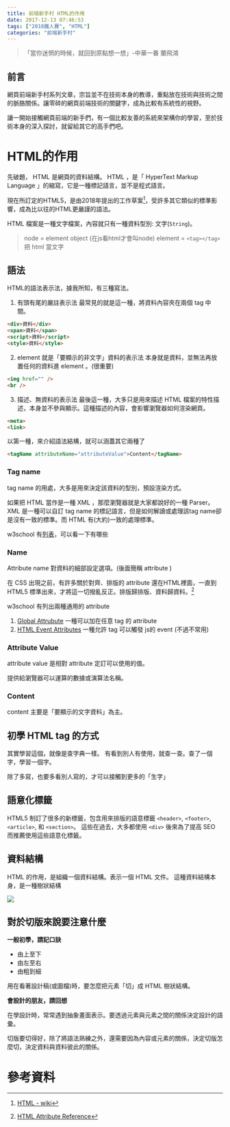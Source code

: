 ```yaml
---
title: 前端新手村 HTML的作用
date: 2017-12-13 07:46:53
tags: ["2018鐵人賽", "HTML"]
categories: "前端新手村"
---
```

> 「當你迷惘的時候，就回到原點想一想」-中華一番 蘭飛鴻

## 前言

網頁前端新手村系列文章，宗旨並不在技術本身的教導，重點放在技術與技術之間的脈胳關係。讓零碎的網頁前端技術的關鍵字，成為比較有系統性的視野。

讓一開始接觸網頁前端的新手們，有一個比較友善的系統來架構你的學習，至於技術本身的深入探討，就留給其它的高手們吧。

# HTML的作用

先破題， HTML 是網頁的資料結構。
HTML ，是「 HyperText Markup Language 」的縮寫，它是一種標記語言，並不是程式語言。

現在所訂定的HTML5，是由2018年提出的工作草案[^1]，受許多其它類似的標準影響，成為比以往的HTML更嚴謹的語法。

HTML 檔案是一種文字檔案，內容就只有一種資料型別: 文字(`String`)。

> node = element object (在js看html才會叫node)
> element = `<tag></tag>` 把 html 當文字

## 語法

HTML的語法表示法，據我所知，有三種寫法。
1. 有頭有尾的嚴註表示法
最常見的就是這一種，將資料內容夾在兩個 tag 中間。

```html
<div>資料</div>
<span>資料</span>
<script>資料</script>
<style>資料</style>
```

2. element 就是「要顯示的非文字」資料的表示法
本身就是資料，並無法再放置任何的資料進 element 。(很重要)

```html
<img href="" />
<br />
```

3. 描述、無資料的表示法
最後這一種，大多只是用來描述 HTML 檔案的特性描述，本身並不參與顯示。這種描述的內容，會影響瀏覽器如何渲染網頁。

```html
<meta>
<link>
```

以第一種，來介紹語法結構，就可以涵蓋其它兩種了

```html
<tagName attributeName="attributeValue">Content</tagName>
```

### Tag name

tag name 的用處，大多是用來決定該資料的型別，預設渲染方式。

如果把 HTML 當作是一種 XML ，那麼瀏覽器就是大家都說好的一種 Parser。
XML 是一種可以自訂 tag name 的標記語言，但是如何解讀或處理該tag name卻是沒有一致的標準。而 HTML 有(大約)一致的處理標準。

w3school 有[列表](https://www.w3schools.com/tags/ref_byfunc.asp)，可以看一下有哪些

###  Name

Attribute name 對資料的細部設定選項。(後面簡稱 attribute )

在 CSS 出現之前，有許多關於對齊、排版的 attribute 還在HTML裡面，一直到 HTML5 標準出來，才將這一切撥亂反正。排版歸排版、資料歸資料。[^2]

w3school 有列出兩種通用的 attribute
1. [Global Attrubute](https://www.w3schools.com/tags/ref_standardattributes.asp) 一種可以加在任意 tag 的 attribute
1. [HTML Event Attributes](https://www.w3schools.com/tags/ref_eventattributes.asp) 一種允許 tag 可以觸發 js的 event (不過不常用)

### Attribute Value

attribute value 是相對 attribute 定訂可以使用的值。

提供給瀏覽器可以運算的數據或演算法名稱。

### Content

content 主要是「要顯示的文字資料」為主。

## 初學 HTML tag 的方式

其實學習這個，就像是查字典一樣。
有看到別人有使用，就查一查。查了一個字，學習一個字。

除了多寫，也要多看別人寫的，才可以接觸到更多的「生字」

## 語意化標籤

HTML5 制訂了很多的新標籤，包含用來排版的語意標籤 `<header>`, `<footer>`, `<article>`, 和 `<section>`。
這些在過去，大多都使用 `<div>` 後來為了提高 SEO 而推薦使用這些語意化標籤。

## 資料結構

HTML 的作用，是組織一個資料結構。表示一個 HTML 文件。
這種資料結構本身，是一種樹狀結構

![](https://i.imgur.com/dQz2OoL.jpg)


## 對於切版來說要注意什麼

**一般初學，請記口訣**

- 由上至下
- 由左至右
- 由粗到細

用在看著設計稿(或圖檔)時，要怎麼把元素「切」成 HTML 樹狀結構。

**會設計的朋友，請回想**

在學設計時，常常遇到抽象畫面表示。要透過元素與元素之間的關係決定設計的語彙。

切版要切得好，除了將語法熟練之外，還需要因為內容或元素的關係，決定切版怎麼切，決定資料與資料彼此的關係。


# 參考資料

[^1]: [HTML - wiki](https://zh.wikipedia.org/wiki/HTML)
[^2]: [HTML Attribute Reference](https://www.w3schools.com/tags/ref_attributes.asp)
